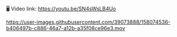🖥 Video link: https://youtu.be/SN4sWsLB4Uo



https://user-images.githubusercontent.com/39073888/158074536-b406497b-c886-46a7-a12b-a35f08ce96e3.mov

